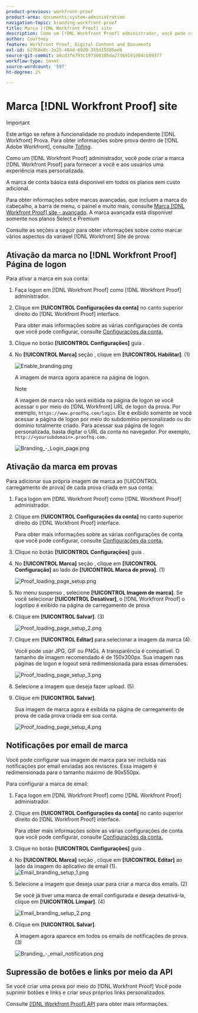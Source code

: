 ```yaml
---
product-previous: workfront-proof
product-area: documents;system-administration
navigation-topic: branding-workfront-proof
title: Marca [!DNL Workfront Proof] site
description: Como um [!DNL Workfront Proof] administrador, você pode criar a marca [!DNL Workfront Proof] para fornecer a você e aos usuários uma experiência mais personalizada.
author: Courtney
feature: Workfront Proof, Digital Content and Documents
exl-id: b27b8e8c-2e25-484d-8928-355d15505eeb
source-git-commit: a6cd3fe793c197308105da27369191d84cb59377
workflow-type: tm+mt
source-wordcount: '597'
ht-degree: 2%

---
```


# Marca [!DNL Workfront Proof] site

>[!IMPORTANT]
>
>Este artigo se refere à funcionalidade no produto independente [!DNL Workfront] Prova. Para obter informações sobre prova dentro de [!DNL Adobe Workfront], consulte [Tofing](../../../review-and-approve-work/proofing/proofing.md).

Como um [!DNL Workfront Proof] administrador, você pode criar a marca [!DNL Workfront Proof] para fornecer a você e aos usuários uma experiência mais personalizada.

A marca de conta básica está disponível em todos os planos sem custo adicional.

Para obter informações sobre marcas avançadas, que incluem a marca do cabeçalho, a barra de menu, o painel e muito mais, consulte [Marca [!DNL Workfront Proof] site - avançado](../../../workfront-proof/wp-acct-admin/branding/brand-wp-site-advanced.md). A marca avançada está disponível somente nos planos Select e Premium

Consulte as seções a seguir para obter informações sobre como marcar vários aspectos da variável [!DNL Workfront] Site de prova:

## Ativação da marca no [!DNL Workfront Proof] Página de logon

Para ativar a marca em sua conta:

1. Faça logon em [!DNL Workfront Proof] como [!DNL Workfront Proof] administrador.
1. Clique em **[!UICONTROL Configurações da conta]** no canto superior direito do [!DNL Workfront Proof] interface.

   Para obter mais informações sobre as várias configurações de conta que você pode configurar, consulte [Configurações da conta.](https://support.workfront.com/hc/en-us/sections/115000912147-Account-Settings)

1. Clique no botão **[!UICONTROL Configurações]** guia .
1. No **[!UICONTROL Marca]** seção , clique em **[!UICONTROL Habilitar]**. (1)

   ![Enable_branding.png](assets/enable-branding-350x177.png)

   A imagem de marca agora aparece na página de logon.

   >[!NOTE]
   >
   >A imagem de marca não será exibida na página de logon se você acessar o por meio do [!DNL Workfront] URL de logon da prova. Por exemplo, `https://www.proofhq.com/login`. Ele é exibido somente se você acessar a página de logon por meio do subdomínio personalizado ou do domínio totalmente criado. Para acessar sua página de logon personalizada, basta digitar o URL da conta no navegador. Por exemplo, `http://<yoursubdomain>.proofhq.com.` <!--For more information about fully branded domains, see "Fully Branded Domains" in the article [Configure a branded domain in [!DNL Workfront Proof]](../../../workfront-proof/wp-acct-admin/branding/configure-branded-domain-in-wp.md).-->

   ![Branding_-_Login_page.png](assets/branding---login-page-350x198.png)

## Ativação da marca em provas

Para adicionar sua própria imagem de marca ao [!UICONTROL carregamento de prova] de cada prova criada em sua conta:

1. Faça logon em [!DNL Workfront Proof] como [!DNL Workfront Proof] administrador.
1. Clique em **[!UICONTROL Configurações da conta]** no canto superior direito do [!DNL Workfront Proof] interface.

   Para obter mais informações sobre as várias configurações de conta que você pode configurar, consulte [Configurações da conta.](https://support.workfront.com/hc/en-us/sections/115000912147-Account-Settings)

1. Clique no botão **[!UICONTROL Configurações]** guia .
1. No **[!UICONTROL Marca]** seção , clique em **[!UICONTROL Configuração]** ao lado de **[!UICONTROL Marca de prova]**. (1)

   ![Proof_loading_page_setup.png](assets/proof-loading-page-setup-350x159.png)

1. No menu suspenso , selecione **[!UICONTROL Imagem de marca]**.
Se você selecionar **[!UICONTROL Desativar]**, o [!DNL Workfront Proof] o logotipo é exibido na página de carregamento de prova

1. Clique em **[!UICONTROL Salvar]**. (3)

   ![Proof_loading_page_setup_2.png](assets/proof-loading-page-setup-2-350x164.png)

1. Clique em **[!UICONTROL Editar]** para selecionar a imagem da marca (4).

   Você pode usar JPG, GIF ou PNGs. A transparência é compatível. O tamanho de imagem recomendado é de 150x300px. Sua imagem nas páginas de logon e logout será redimensionada para essas dimensões.

   ![Proof_loading_page_setup_3.png](assets/proof-loading-page-setup-3-350x116.png)

1. Selecione a imagem que deseja fazer upload. (5)
1. Clique em **[!UICONTROL Salvar]**.

   Sua imagem de marca agora é exibida na página de carregamento de prova de cada prova criada em sua conta.

   ![Proof_loading_page_setup_4.png](assets/proof-loading-page-setup-4-350x97.png)

## Notificações por email de marca

Você pode configurar sua imagem de marca para ser incluída nas notificações por email enviadas aos revisores. Essa imagem é redimensionada para o tamanho máximo de 90x550px.

Para configurar a marca de email:

1. Faça logon em [!DNL Workfront Proof] como [!DNL Workfront Proof] administrador.
1. Clique em **[!UICONTROL Configurações da conta]** no canto superior direito do [!DNL Workfront Proof] interface.

   Para obter mais informações sobre as várias configurações de conta que você pode configurar, consulte [Configurações da conta.](https://support.workfront.com/hc/en-us/sections/115000912147-Account-Settings)

1. Clique no botão **[!UICONTROL Configurações]** guia .
1. No **[!UICONTROL Marca]** seção , clique em **[!UICONTROL Editar]** ao lado da imagem do aplicativo de email (1).
   ![Email_branding_setup_1.png](assets/email-branding-setup-1-350x227.png)

1. Selecione a imagem que deseja usar para criar a marca dos emails. (2)

   Se você já tiver uma marca de email configurada e deseja desativá-la, clique em **[!UICONTROL Limpar]**. (4)

   ![Email_branding_setup_2.png](assets/email-branding-setup-2-350x96.png)

1. Clique em **[!UICONTROL Salvar]**.

   A imagem agora aparece em todos os emails de notificações de prova. (3)

   ![Branding_-_email_notification.png](assets/branding---email-notification-350x195.png)

<!--
<h2 data-mc-conditions="QuicksilverOrClassic.Draft mode">Custom Sub-Domains</h2>
-->

<!--
<p data-mc-conditions="QuicksilverOrClassic.Draft mode">You can add your brand name to your Workfront Proof account URL. For example, your URL might look like this:</p>
-->

<!--
<p data-mc-conditions="QuicksilverOrClassic.Draft mode"><strong>http://yoursubdomain.proofhq.com</strong> </p>
-->

<!--
<p data-mc-conditions="QuicksilverOrClassic.Draft mode">This customization is also included in all your proof links, as well as in the 'From' email address for your proof notifications.</p>
-->

<!--
<p data-mc-conditions="QuicksilverOrClassic.Draft mode">For more information on how to set up a branded sub-domain, see <a href="../../../workfront-proof/wp-acct-admin/branding/configure-branded-domain-in-wp.md" class="MCXref xref">Configure a branded domain in Workfront Proof</a></p>
-->

## Supressão de botões e links por meio da API

Se você criar uma prova por meio do [!DNL Workfront Proof] Você pode suprimir botões e links e criar seus próprios links personalizados.

Consulte [[!DNL Workfront Proof] API](http://api.proofhq.com/) para obter mais informações.
